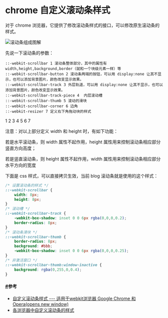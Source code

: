 # chrome 自定义滚动条样式

对于 chrome 浏览器，它提供了修改滚动条样式的接口，可以修改原生滚动条的样式。

![滚动条组成图解](http://www.rem486.top/img/chrome-scrollerbar-1.png)

先说一下滚动条的参数：

```text
::-webkit-scrollbar 1 滚动条整体部分，其中的属性有 width,height,background,border（就和一个块级元素一样）等
::-webkit-scrollbar-button 2 滚动条两端的按钮，可以用 display:none 让其不显示，也可以添加背景图片，颜色改变显示效果。
::-webkit-scrollbar-track 3 外层轨道，可以用 display:none 让其不显示，也可以添加背景图片，颜色改变显示效果。
::-webkit-scrollbar-track-piece 4  内层滚动槽
::-webkit-scrollbar-thumb 5 滚动的滑块
::-webkit-scrollbar-corner 6 边角
::-webkit-resizer 7 定义右下角拖动块的样式
```

1
2
3
4
5
6
7

注意：对以上部分定义 width 和 height 时，有如下功能：

若是水平滚动条，则 width 属性不起作用，height 属性用来控制滚动条相应部分竖直方向高度；

若是竖直滚动条，则 height 属性不起作用，width 属性用来控制滚动条相应部分水平方向的宽度

下面是 css 样式，可以直接拷贝生效，当前 blog 滚动条就是使用的这个样式：

```css
/* 设置滚动条的样式 */
::-webkit-scrollbar {
    width: 8px;
    height: 8px;
}
/* 滚动槽 */
::-webkit-scrollbar-track {
    -webkit-box-shadow: inset 0 0 6px rgba(0,0,0,0.2);
    border-radius: 8px;
}
/* 滚动条滑块 */
::-webkit-scrollbar-thumb {
    border-radius: 8px;
    background: #bbb;
    -webkit-box-shadow: inset 0 0 6px rgba(0,0,0,0.25);
}
/* 非激活窗口 */
::-webkit-scrollbar-thumb:window-inactive {
    background: rgba(0,255,0,0.4);
}
```

#### [#](http://www.rem486.top/web/css/chrome-scroll-bar.html#参考)参考

* [自定义滚动条样式 --- 适用于webkit浏览器 Google Chrome 和 Opera(opens new window)](https://blog.51cto.com/dapengtalk/1867710)
* [各浏览器中自定义滚动条的样式](https://www.w3cways.com/1670.html)